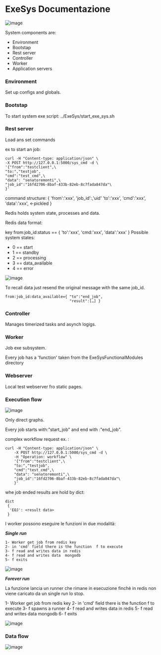 # ExeSys Documentazione #

![image](./system_overview.png)

System components are:

* Environment
* Bootstap
* Rest server
* Controller
* Worker
* Application servers

### Environment
Set up configs and globals.

### Bootstap
To start system exe script: ../ExeSys/start_exe_sys.sh

### Rest server
Load ans set commands

ex to start an job:

	curl -H "Content-type: application/json" \
	-X POST http://127.0.0.1:5000/sys_cmd -d \
	'{"from":"testclient",\
	"to:","testjob",
	"cmd":"test_cmd",\ 
	"data": "senatoremonti",\
	"job_id":"16fd2706-8baf-433b-82eb-8c7fada847da"\
	}'

command structure:
	{
	 'from':'xxx',
	 'job_id':,'uid'
	 'to':'xxx',
	 'cmd':'xxx',
	 'data':'xxx', <-pickled
	}

Redis holds system state, processes and data.

Redis data format:

key from:job_id:status == {
                           'to':'xxx',
                           'cmd:'xxx', 
                           'data':'xxx'
                           }
Possible system states:

* 0 == start
* 1 == standby
* 2 == processing
* 3 == data_available
* 4 == error 

![image](./system_states.png)                 


To recall data just resend the original message with the same job_id.

    from:job_id:data_available={ "to":"end_job",
                                 "result":[…] }


### Controller
Manages timerized tasks and asynch logigs.

### Worker
Job exe subsystem.  

Every job has a 'function' taken from the ExeSysFunctionalModules directory 

### Webserver
Local test webserver fro static pages.


### Execution flow

![image](./execution_flow.png)

Only direct graphs.

Every job starts with:"start_job" and end with :"end_job".

complex workflow request ex. :

	curl -H "Content-type: application/json" \
		-X POST http://127.0.0.1:5000/sys_cmd -d \
		-H "Operation: workflow" \
		'{"from":"testclient",\
		"to:","testjob",
		"cmd":"test_cmd",\ 
		"data": "senatoremonti",\
		"job_id":"16fd2706-8baf-433b-82eb-8c7fada847da"\
		}'

whe job ended results are hold by dict:

	dict
	 { 
	  'EOJ': <result data>
	 } 

I worker possono eseguire le funzioni in due modalità:

***Single run***

	1- Worker get job from redis key
	2- in 'cmd' field there is the function  f to execute
	3- f read and writes data in redis
	4- f read and writes data  mongodb
	5- f exits

![image](./Worker_execution_flow_0.png)

***Forever run***

La funzione lancia un runner che rimane in esecuzione finchè in redis non viene caricato da un single run lo stop.

  1- Worker get job from redis key
	2- in 'cmd' field there is the function  f to execute
	3- f spawns a runner
	4- f read and writes data in redis
	5- f read and writes data  mongodb
	6- f exits

![image](./Worker_execution_flow_1.png)

	  
### Data flow

![image](./data_handling_workflow.png)




